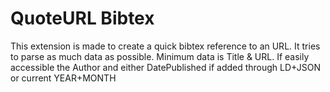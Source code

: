 # QuoteURL Bibtex

This extension is made to create a quick bibtex reference to an URL. It tries to parse as much data as possible.
Minimum data is Title & URL. If easily accessible the Author and either DatePublished if added through LD+JSON or current YEAR+MONTH
